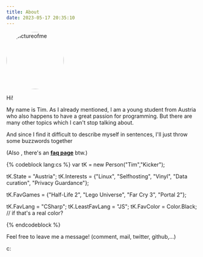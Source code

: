 ```yaml
---
title: About
date: 2023-05-17 20:35:10
---
```

<div class="text-center mb-4">
  <img src="https://avatars.githubusercontent.com/u/33966128?v=4" alt="apictureofme" width="150" height="150" style="border-radius: 50%;"  />
</div>

Hi! 

My name is Tim. As I already mentioned, I am a young student from Austria who also happens to have a great passion for programming. But there are many other topics which I can't stop talking about. 

And since I find it difficult to describe myself in sentences, I'll just throw some buzzwords together

(Also , there's an **[faq page](https://tim.kicker.dev/faq/)** btw.)

{% codeblock lang:cs %}
var tK = new Person("Tim","Kicker");

tK.State = "Austria";
tK.Interests = {"Linux",
                "Selfhosting",
                "Vinyl",
                "Data curation",
                "Privacy Guardance"};

tK.FavGames = {"Half-Life 2",
               "Lego Universe",
               "Far Cry 3",
               "Portal 2"};

tK.FavLang = "CSharp";
tK.LeastFavLang = "JS";
tK.FavColor = Color.Black; 
            // if that's a real color?

{% endcodeblock %}




Feel free to leave me a message! (comment, mail, twitter, github,...)

c:



<div class="text-center mb-4" id="webpushr-subscription-button" data-button-text="Subscribe" data-subscriber-count-text="Subscribers"  width="150" height="150" ></div>



<!--
<div class="text-center mb-4">
  <img src="https://raw.githubusercontent.com/botchGNU/botchGNU/master/generated/languages.svg" alt="apictureofme" width="350" height="200" />
</div>
-->
